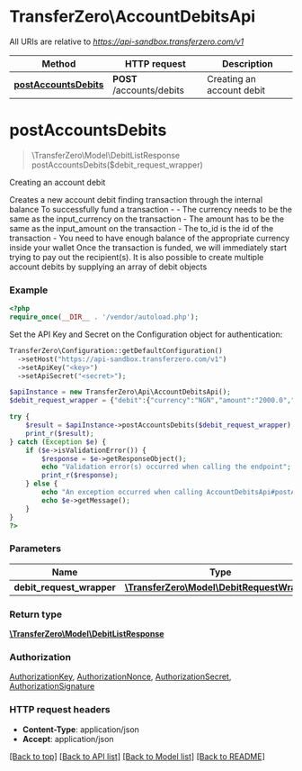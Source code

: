 # TransferZero\AccountDebitsApi

All URIs are relative to *https://api-sandbox.transferzero.com/v1*

Method | HTTP request | Description
------------- | ------------- | -------------
[**postAccountsDebits**](AccountDebitsApi.md#postAccountsDebits) | **POST** /accounts/debits | Creating an account debit


# **postAccountsDebits**
> \TransferZero\Model\DebitListResponse postAccountsDebits($debit_request_wrapper)

Creating an account debit

Creates a new account debit finding transaction through the internal balance  To successfully fund a transaction - - The currency needs to be the same as the input_currency on the transaction - The amount has to be the same as the input_amount on the transaction - The to_id is the id of the transaction - You need to have enough balance of the appropriate currency inside your wallet  Once the transaction is funded, we will immediately start trying to pay out the recipient(s).  It is also possible to create multiple account debits by supplying an array of debit objects

### Example
```php
<?php
require_once(__DIR__ . '/vendor/autoload.php');
```

Set the API Key and Secret on the Configuration object for authentication:
```php
TransferZero\Configuration::getDefaultConfiguration()
  ->setHost("https://api-sandbox.transferzero.com/v1")
  ->setApiKey("<key>")
  ->setApiSecret("<secret>");

$apiInstance = new TransferZero\Api\AccountDebitsApi();
$debit_request_wrapper = {"debit":{"currency":"NGN","amount":"2000.0","to_id":"5f44026b-7904-4c30-87d6-f8972d790ded","to_type":"Transaction"}}; // \TransferZero\Model\DebitRequestWrapper | 

try {
    $result = $apiInstance->postAccountsDebits($debit_request_wrapper);
    print_r($result);
} catch (Exception $e) {
    if ($e->isValidationError()) {
        $response = $e->getResponseObject();
        echo "Validation error(s) occurred when calling the endpoint";
        print_r($response);
    } else {
        echo "An exception occurred when calling AccountDebitsApi#postAccountsDebits";
        echo $e->getMessage();
    }
}
?>
```

### Parameters

Name | Type | Description  | Notes
------------- | ------------- | ------------- | -------------
 **debit_request_wrapper** | [**\TransferZero\Model\DebitRequestWrapper**](../Model/DebitRequestWrapper.md)|  |

### Return type

[**\TransferZero\Model\DebitListResponse**](../Model/DebitListResponse.md)

### Authorization

[AuthorizationKey](../../README.md#AuthorizationKey), [AuthorizationNonce](../../README.md#AuthorizationNonce), [AuthorizationSecret](../../README.md#AuthorizationSecret), [AuthorizationSignature](../../README.md#AuthorizationSignature)

### HTTP request headers

 - **Content-Type**: application/json
 - **Accept**: application/json

[[Back to top]](#) [[Back to API list]](../../README.md#documentation-for-api-endpoints) [[Back to Model list]](../../README.md#documentation-for-models) [[Back to README]](../../README.md)

